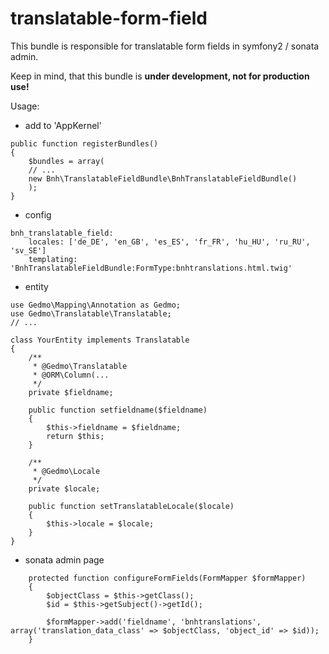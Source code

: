 # translatable-form-field
This bundle is responsible for translatable form fields in symfony2 / sonata admin.

Keep in mind, that this bundle is **under development, not for production use!**

Usage:

- add to 'AppKernel'
```
public function registerBundles()
{
    $bundles = array(
    // ...
    new Bnh\TranslatableFieldBundle\BnhTranslatableFieldBundle()
    );
}
```
- config
```
bnh_translatable_field:
    locales: ['de_DE', 'en_GB', 'es_ES', 'fr_FR', 'hu_HU', 'ru_RU', 'sv_SE']
    templating: 'BnhTranslatableFieldBundle:FormType:bnhtranslations.html.twig'
```

- entity
```
use Gedmo\Mapping\Annotation as Gedmo;
use Gedmo\Translatable\Translatable;
// ...

class YourEntity implements Translatable
{
    /**
     * @Gedmo\Translatable
     * @ORM\Column(...
     */
    private $fieldname;

    public function setfieldname($fieldname)
    {
        $this->fieldname = $fieldname;
        return $this;
    }

    /**
     * @Gedmo\Locale
     */
    private $locale;

    public function setTranslatableLocale($locale)
    {
        $this->locale = $locale;
    }
}
```

- sonata admin page
```
    protected function configureFormFields(FormMapper $formMapper)
    {
        $objectClass = $this->getClass();
        $id = $this->getSubject()->getId();
        
        $formMapper->add('fieldname', 'bnhtranslations', array('translation_data_class' => $objectClass, 'object_id' => $id));
    }
```

